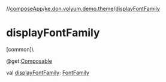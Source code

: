 //[composeApp](../../index.md)/[ke.don.volyum.demo.theme](index.md)/[displayFontFamily](display-font-family.md)

# displayFontFamily

[common]\

@get:[Composable](https://developer.android.com/reference/kotlin/androidx/compose/runtime/Composable.html)

val [displayFontFamily](display-font-family.md): [FontFamily](https://developer.android.com/reference/kotlin/androidx/compose/ui/text/font/FontFamily.html)